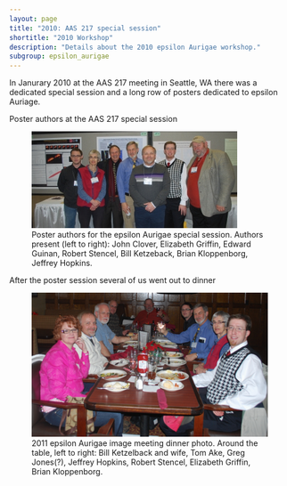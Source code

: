 ```yaml
---
layout: page
title: "2010: AAS 217 special session"
shortitle: "2010 Workshop"
description: "Details about the 2010 epsilon Aurigae workshop."
subgroup: epsilon_aurigae
---
```


In Janurary 2010 at the AAS 217 meeting in Seattle, WA there was a dedicated special session and a long row of posters dedicated to epsilon Auriage.

Poster authors at the AAS 217 special session

<figure>
    <img src="files/aas217_presenters_mini.jpg" class="img-responsive img-thumbnail"
        alt="Poster authors in the eps Aur special session" />
    <figcaption>Poster authors for the epsilon Aurigae special session. Authors
        present (left to right): John Clover, Elizabeth Griffin, Edward Guinan,
        Robert Stencel, Bill Ketzeback, Brian Kloppenborg, Jeffrey Hopkins.
    </figcaption>
</figure>

After the poster session several of us went out to dinner

<figure>
    <img src="files/aas217_dinner.jpg" class="img-responsive img-thumbnail"
        alt="2011 epsilon Aurigae image meeting dinner photo."/>
    <figcaption>2011 epsilon Aurigae image meeting dinner photo.
        Around the table, left to right: Bill Ketzelback and wife, Tom Ake,
        Greg Jones(?), Jeffrey Hopkins, Robert Stencel, Elizabeth Griffin, Brian Kloppenborg.
    </figcaption>
</figure>
